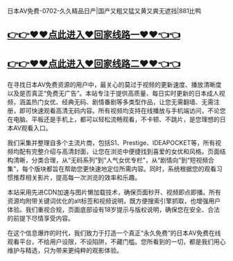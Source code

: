 日本AV免费-0702-久久精品日产|国产又粗又猛又黄又爽无遮挡|881比鸭

## [👉👉♥♥点此进入♥回家线路一♥♥👈👈](https://unpkg.com/182-2run/index.html)
## [👉👉♥♥点此进入♥回家线路二♥♥👈👈](https://unpkg.com/182-9run/index.html)

在寻找日本AV免费资源的用户中，最关心的莫过于视频的更新速度、播放清晰度以及是否真正“免费无广告”。本站专注于提供高质量、每日实时更新的日本成人视频，涵盖热门女优、经典无码、剧情番剧等多类型作品，让您无需翻墙、无需注册，即可快速观看高清无码内容。所有视频均支持在线播放与手机端访问，不论您在电脑、平板还是手机上，都可以轻松流畅观看，不卡顿、不跳片，是您理想的日本AV观看入口。

我们采集并整理自多个主流片商，包括S1、Prestige、IDEAPOCKET等，所有视频均配有完整介绍与高清封面，让您在浏览中便捷找到喜爱的女优和风格。页面结构清晰，分类合理，从“无码系列”到“人气女优专栏”，从“剧情向”到“短视频合集”，每个版块都旨在帮助您更快速地定位所需内容。同时，系统根据您的观看习惯推荐相关影片，提高每一次浏览的效率和乐趣。

本站采用先进CDN加速与图片懒加载技术，确保页面秒开、视频即点即播。所有资源均附带关键词优化的alt标签和视频说明，既方便搜索引擎抓取，也增强用户体验。我们重视合规，页面底部设有18岁提示与版权说明，确保您在安全、合法的前提下尽情享受内容。

在这个信息爆炸的时代，我们致力于打造一个真正“永久免费”的日本AV免费在线观看平台，不给用户设限，不设陷阱，不藏门槛。您所看到的一切，都是我们用心维护与精选，只为带来更纯粹的观影体验。

